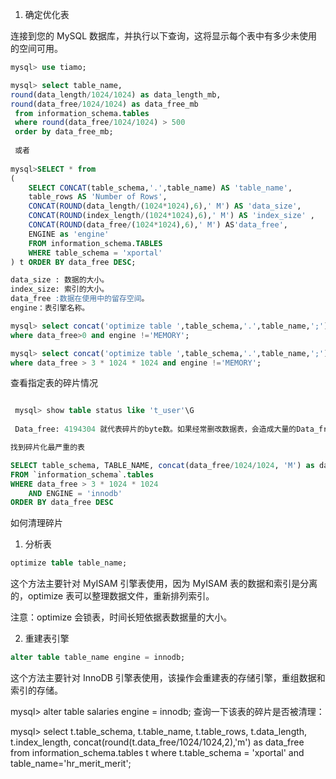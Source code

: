 1. 确定优化表

连接到您的 MySQL 数据库，并执行以下查询，这将显示每个表中有多少未使用的空间可用。
```sql
mysql> use tiamo;

mysql> select table_name,
round(data_length/1024/1024) as data_length_mb, 
round(data_free/1024/1024) as data_free_mb 
 from information_schema.tables 
 where round(data_free/1024/1024) > 500 
 order by data_free_mb;
 
 或者
 
mysql>SELECT * from 
(
    SELECT CONCAT(table_schema,'.',table_name) AS 'table_name', 
    table_rows AS 'Number of Rows', 
    CONCAT(ROUND(data_length/(1024*1024),6),' M') AS 'data_size', 
    CONCAT(ROUND(index_length/(1024*1024),6),' M') AS 'index_size' , 
    CONCAT(ROUND(data_free/(1024*1024),6),' M') AS'data_free',
    ENGINE as 'engine'
    FROM information_schema.TABLES 
    WHERE table_schema = 'xportal'
) t ORDER BY data_free DESC;

data_size : 数据的大小。
index_size: 索引的大小。
data_free :数据在使用中的留存空间。
engine：表引擎名称。

mysql> select concat('optimize table ',table_schema,'.',table_name,';'),data_free,engine from information_schema.tables 
where data_free>0 and engine !='MEMORY';

mysql> select concat('optimize table ',table_schema,'.',table_name,';'), concat(data_free/1024/1024, 'M') as data_free,engine from information_schema.tables 
where data_free > 3 * 1024 * 1024 and engine !='MEMORY';
```

查看指定表的碎片情况
```sql

 mysql> show table status like 't_user'\G
 
 Data_free: 4194304 就代表碎片的byte数。如果经常删改数据表，会造成大量的Data_free 频繁 删除记录 或修改有可变长度字段的表。

找到碎片化最严重的表

SELECT table_schema, TABLE_NAME, concat(data_free/1024/1024, 'M') as data_free
FROM `information_schema`.tables
WHERE data_free > 3 * 1024 * 1024
	AND ENGINE = 'innodb'
ORDER BY data_free DESC
```

如何清理碎片

1. 分析表
```sql
optimize table table_name;
```
这个方法主要针对 MyISAM 引擎表使用，因为 MyISAM 表的数据和索引是分离的，optimize 表可以整理数据文件，重新排列索引。

注意：optimize 会锁表，时间长短依据表数据量的大小。

2. 重建表引擎
```sql
alter table table_name engine = innodb;
```
这个方法主要针对 InnoDB 引擎表使用，该操作会重建表的存储引擎，重组数据和索引的存储。

mysql> alter table salaries engine = innodb;
查询一下该表的碎片是否被清理：

mysql> select 
t.table_schema,
t.table_name,
t.table_rows,
t.data_length,
t.index_length,
concat(round(t.data_free/1024/1024,2),'m') as data_free
from information_schema.tables t
where t.table_schema = 'xportal' and table_name='hr_merit_merit';



